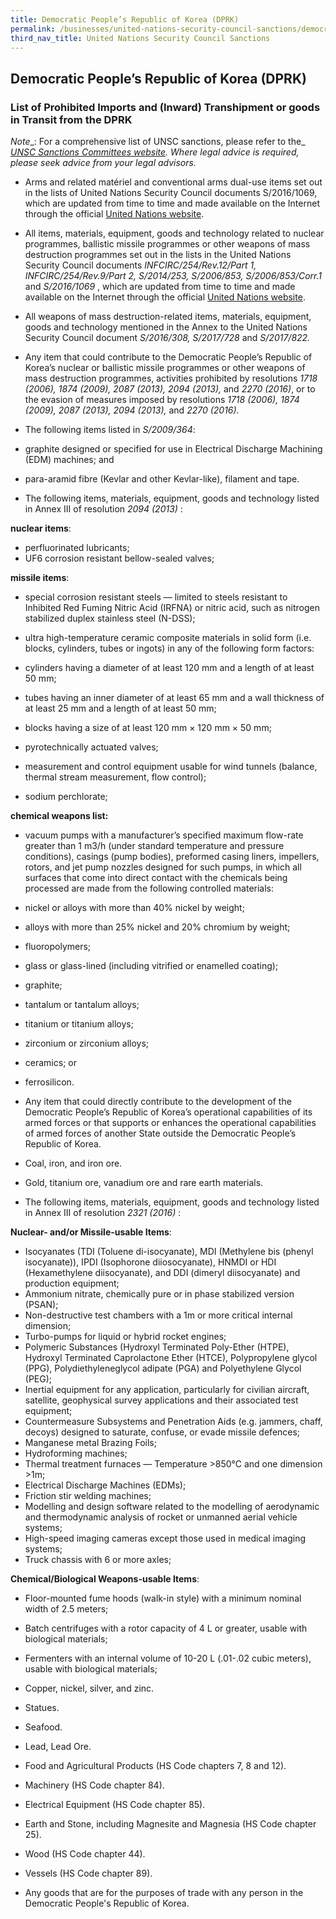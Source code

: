 ```yaml
---
title: Democratic People’s Republic of Korea (DPRK)
permalink: /businesses/united-nations-security-council-sanctions/democratic-people-republic-of-korea
third_nav_title: United Nations Security Council Sanctions
---
```


## **Democratic People’s Republic of Korea (DPRK)**

### **List of Prohibited Imports and (Inward) Transhipment or goods in Transit from the DPRK**

_Note__: For a comprehensive list of UNSC sanctions, please refer to the_ [_UNSC Sanctions Committees website_](https://www.un.org/sc/suborg/en/)_. Where legal advice is required, please seek advice from your legal advisors._

-   Arms and related matériel and conventional arms dual-use items set out in the lists of United Nations Security Council documents S/2016/1069, which are updated from time to time and made available on the Internet through the official [United Nations website](https://www.un.org/sc/suborg/en/sanctions/1718/prohibited-items).

-   All items, materials, equipment, goods and technology related to nuclear programmes, ballistic missile programmes or other weapons of mass destruction programmes set out in the lists in the United Nations Security Council documents  _INFCIRC/254/Rev.12/Part 1, INFCIRC/254/Rev.9/Part 2, S/2014/253, S/2006/853, S/2006/853/Corr.1_  and  _S/2016/1069_  , which are updated from time to time and made available on the Internet through the official [United Nations website](https://www.un.org/sc/suborg/en/sanctions/1718/prohibited-items).

-   All weapons of mass destruction-related items, materials, equipment, goods and technology mentioned in the  Annex  to the United Nations Security Council document  _S/2016/308, S/2017/728_ and _S/2017/822._

-   Any item that could contribute to the Democratic People’s Republic of Korea’s nuclear or ballistic missile programmes or other weapons of mass destruction programmes, activities prohibited by resolutions  _1718 (2006), 1874 (2009), 2087 (2013), 2094 (2013),_  and  _2270 (2016)_, or to the evasion of measures imposed by resolutions  _1718 (2006), 1874 (2009), 2087 (2013), 2094 (2013),_ and _2270 (2016)._

-   The following items listed in  _S/2009/364_:

-   graphite designed or specified for use in Electrical Discharge Machining (EDM) machines; and
-   para-aramid fibre (Kevlar and other Kevlar-like), filament and tape.

-   The following items, materials, equipment, goods and technology listed in  Annex III  of resolution  _2094 (2013)_  :

**nuclear items**:

-   perfluorinated lubricants;
-   UF6 corrosion resistant bellow-sealed valves;

**missile items**:

-   special corrosion resistant steels — limited to steels resistant to Inhibited Red Fuming Nitric Acid (IRFNA) or nitric acid, such as nitrogen stabilized duplex stainless steel (N-DSS);
-   ultra high-temperature ceramic composite materials in solid form (i.e. blocks, cylinders, tubes or ingots) in any of the following form factors:

-   cylinders having a diameter of at least 120 mm and a length of at least 50 mm;

-   tubes having an inner diameter of at least 65 mm and a wall thickness of at least 25 mm and a length of at least 50 mm;

-   blocks having a size of at least 120 mm × 120 mm × 50 mm;

-   pyrotechnically actuated valves;
-   measurement and control equipment usable for wind tunnels (balance, thermal stream measurement, flow control);
-   sodium perchlorate;

**chemical weapons list:**

-   vacuum pumps with a manufacturer’s specified maximum flow-rate greater than 1 m3/h (under standard temperature and pressure conditions), casings (pump bodies), preformed casing liners, impellers, rotors, and jet pump nozzles designed for such pumps, in which all surfaces that come into direct contact with the chemicals being processed are made from the following controlled materials:

-   nickel or alloys with more than 40% nickel by weight;

-   alloys with more than 25% nickel and 20% chromium by weight;

-   fluoropolymers;

-   glass or glass-lined (including vitrified or enamelled coating);

-   graphite;

-   tantalum or tantalum alloys;

-   titanium or titanium alloys;

-   zirconium or zirconium alloys;

-   ceramics; or

-   ferrosilicon.

-   Any item that could directly contribute to the development of the Democratic People’s Republic of Korea’s operational capabilities of its armed forces or that supports or enhances the operational capabilities of armed forces of another State outside the Democratic People’s Republic of Korea.

-   Coal, iron, and iron ore.

-   Gold, titanium ore, vanadium ore and rare earth materials.

-   The following items, materials, equipment, goods and technology listed in  Annex III  of resolution  _2321 (2016)_ :

**Nuclear- and/or Missile-usable Items**:

-   Isocyanates (TDI (Toluene di-isocyanate), MDI (Methylene bis (phenyl isocyanate)), IPDI (Isophorone diiosocyanate), HNMDI or HDI (Hexamethylene diisocyanate), and DDI (dimeryl diisocyanate) and production equipment;
-   Ammonium nitrate, chemically pure or in phase stabilized version (PSAN);
-   Non-destructive test chambers with a 1m or more critical internal dimension;
-   Turbo-pumps for liquid or hybrid rocket engines;
-   Polymeric Substances (Hydroxyl Terminated Poly-Ether (HTPE), Hydroxyl Terminated Caprolactone Ether (HTCE), Polypropylene glycol (PPG), Polydiethyleneglycol adipate (PGA) and Polyethylene Glycol (PEG);
-   Inertial equipment for any application, particularly for civilian aircraft, satellite, geophysical survey applications and their associated test equipment;
-   Countermeasure Subsystems and Penetration Aids (e.g. jammers, chaff, decoys) designed to saturate, confuse, or evade missile defences;
-   Manganese metal Brazing Foils;
-   Hydroforming machines;
-   Thermal treatment furnaces — Temperature >850°C and one dimension >1m;
-   Electrical Discharge Machines (EDMs);
-   Friction stir welding machines;
-   Modelling and design software related to the modelling of aerodynamic and thermodynamic analysis of rocket or unmanned aerial vehicle systems;
-   High-speed imaging cameras except those used in medical imaging systems;
-   Truck chassis with 6 or more axles;

**Chemical/Biological Weapons-usable Items**:

-   Floor-mounted fume hoods (walk-in style) with a minimum nominal width of 2.5 meters;
-   Batch centrifuges with a rotor capacity of 4 L or greater, usable with biological materials;
-   Fermenters with an internal volume of 10-20 L (.01-.02 cubic meters), usable with biological materials;

-   Copper, nickel, silver, and zinc.

-   Statues.
-   Seafood.

-   Lead, Lead Ore.
-   Food and Agricultural Products (HS Code chapters 7, 8 and 12).
-   Machinery (HS Code chapter 84).
-   Electrical Equipment (HS Code chapter 85).
-   Earth and Stone, including Magnesite and Magnesia (HS Code chapter 25).
-   Wood (HS Code chapter 44).
-   Vessels (HS Code chapter 89).
-   Any goods that are for the purposes of trade with any person in the Democratic People's Republic of Korea.
